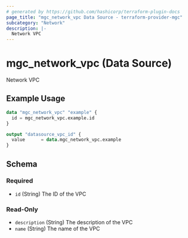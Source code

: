 ```yaml
---
# generated by https://github.com/hashicorp/terraform-plugin-docs
page_title: "mgc_network_vpc Data Source - terraform-provider-mgc"
subcategory: "Network"
description: |-
  Network VPC
---
```


# mgc_network_vpc (Data Source)

Network VPC

## Example Usage

```terraform
data "mgc_network_vpc" "example" {
  id = mgc_network_vpc.example.id
}

output "datasource_vpc_id" {
  value      = data.mgc_network_vpc.example
}
```

<!-- schema generated by tfplugindocs -->
## Schema

### Required

- `id` (String) The ID of the VPC

### Read-Only

- `description` (String) The description of the VPC
- `name` (String) The name of the VPC
